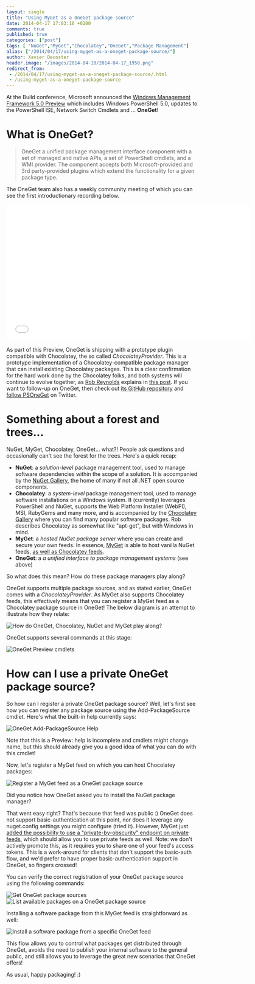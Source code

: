 ```yaml
---
layout: single
title: "Using MyGet as a OneGet package source"
date: 2014-04-17 17:03:10 +0200
comments: true
published: true
categories: ["post"]
tags: [ "NuGet","MyGet","Chocolatey","OneGet","Package Management"]
alias: ["/2014/04/17/using-myget-as-a-oneget-package-source/"]
author: Xavier Decoster
header.image: "/images/2014-04-18/2014-04-17_1958.png"
redirect_from:
 - /2014/04/17/using-myget-as-a-oneget-package-source/.html
 - /using-myget-as-a-oneget-package-source
---
```

<p>At the Build conference, Microsoft announced the <a href="http://www.microsoft.com/en-eg/download/details.aspx?id=42316" target="_blank" title="Windows Management Framework 5.0 Preview">Windows Management Framework 5.0 Preview</a> which includes Windows PowerShell 5.0, updates to the PowerShell ISE, Network Switch Cmdlets and ... <b>OneGet</b>!</p>

<h1>What is OneGet?</h1>



<blockquote>OneGet a unified package management interface component with a set of managed and native APIs, a set of PowerShell cmdlets, and a WMI provider. The component accepts both Microsoft-provided and 3rd party-provided plugins which extend the functionality for a given package type.

</blockquote>



<p>The OneGet team also has a weekly community meeting of which you can see the first introductionary recording below.</p>

<iframe width="640" height="360" src="//www.youtube-nocookie.com/embed/r0yfCSAGCLM" frameborder="0" allowfullscreen></iframe>

<p>As part of this Preview, OneGet is shipping with a prototype plugin compatible with Chocolatey, the so called <i>ChocolateyProvider</i>. This is a prototype implementation of a Chocolatey-compatible package manager that can install existing Chocolatey packages. This is a clear confirmation for the hard work done by the Chocolatey folks, and both systems will continue to evolve together, as <a href="https://twitter.com/ferventcoder" target="_blank">Rob Reynolds</a> explains in <a href="https://groups.google.com/forum/#!topic/chocolatey/a8WdEoF-M58" target="_blank">this post</a>. If you want to follow-up on OneGet, then check out <a href="https://github.com/OneGet/oneget" target="_blank">its GitHub repository</a> and <a href="https://twitter.com/PSOneGet" target="_blank">follow PSOneGet</a> on Twitter.</p>

<h1>Something about a forest and trees...</h1>

<p>NuGet, MyGet, Chocolatey, OneGet... what?! People ask questions and occasionally can't see the forest for the trees. Here's a quick recap:</p>

<ul>
<li><b>NuGet</b>: a <i>solution-level</i> package management tool, used to manage software dependencies within the scope of a solution. It is accompanied by the <a href="http://nuget.org" target="_blank">NuGet Gallery</a>, the home of many if not all .NET open source components.</li>
<li><b>Chocolatey</b>: a <i>system-level</i> package management tool, used to manage software installations on a Windows system. It (currently) leverages PowerShell and NuGet, supports the Web Platform Installer (WebPI), MSI, RubyGems and many more, and is accompanied by the <a href="http://chocolatey.org" target="_blank">Chocolatey Gallery</a> where you can find many popular software packages. Rob describes Chocolatey as somewhat like "apt-get", but with Windows in mind.</li>
<li><b>MyGet</b>: a <i>hosted NuGet package server</i> where you can create and secure your own feeds. In essence, <a href="https://www.myget.org" target="_blank">MyGet</a> is able to host vanilla NuGet feeds, <a href="http://docs.myget.org/docs/reference/package-sources" target="_blank">as well as Chocolatey feeds</a>.</li>
<li><b>OneGet</b>: a <i>a unified interface to package management systems</i> (see above)</li>
</ul>

<p>So what does this mean? How do these package managers play along?</p>

<p>OneGet supports multiple package sources, and as stated earlier, OneGet comes with a <i>ChocolateyProvider</i>. As MyGet also supports Chocolatey feeds, this effectively means that you can register a MyGet feed as a Chocolatey package source in OneGet! The below diagram is an attempt to illustrate how they relate:</p>

<p><img src="/images/2014-04-18/2014-04-17_1958.png" alt="How do OneGet, Chocolatey, NuGet and MyGet play along?" style="max-width:650px;"/></p>

<p>OneGet supports several commands at this stage:</p>

<p><img src="/images/2014-04-18/2014-04-04_1058.png" alt="OneGet Preview cmdlets" style="max-width:650px"/></p>

<h1>How can I use a private OneGet package source?</h1>

<p>So how can I register a private OneGet package source? Well, let's first see how you can register any package source using the Add-PackageSource cmdlet. Here's what the built-in help currently says:</p>

<p><img src="/images/2014-04-18/2014-04-04_1101.png" alt="OneGet Add-PackageSource Help" style="max-width:650px;"/></p>

<p>Note that this is a Preview: help is incomplete and cmdlets might change name, but this should already give you a good idea of what you can do with this cmdlet!</p>

<p>Now, let's register a MyGet feed on which you can host Chocolatey packages:</p>

<p><img src="/images/2014-04-18/2014-04-04_1128.png" alt="Register a MyGet feed as a OneGet package source" style="max-width:650px;"/></p>

<p>Did you notice how OneGet asked you to install the NuGet package manager?</p>

<p>That went easy right? That's because that feed was public :) OneGet does not support basic-authentication at this point, nor does it leverage any nuget.config settings you might configure (tried it). However, MyGet just <a href="http://docs.myget.org/docs/reference/feed-endpoints" target="_blank">added the possibility to use a "private-by-obscurity" endpoint on private feeds</a>, which should allow you to use private feeds as well. Note: we don't actively promote this, as it requires you to share one of your feed's access tokens. This is a work-around for clients that don't support the basic-auth flow, and we'd prefer to have proper basic-authentication support in OneGet, so fingers crossed!</p>

<p>You can verify the correct registration of your OneGet package source using the following commands:</p>

<p><img src="/images/2014-04-18/2014-04-04_1129.png" alt="Get OneGet package sources" style="max-width:650px;"/>
<img src="/images/2014-04-18/2014-04-04_1134.png" alt="List available packages on a OneGet package source" style="max-width:650px;"/></p>

<p>Installing a software package from this MyGet feed is straightforward as well:</p>

<p><img src="/images/2014-04-18/2014-04-04_1141_001.png" alt="Install a software package from a specific OneGet feed" style="max-width:650px;"/></p>

<p>This flow allows you to control what packages get distributed through OneGet, avoids the need to publish your internal software to the general public, and still allows you to leverage the great new scenarios that OneGet offers!</p>

<p>As usual, happy packaging! :)</p>
